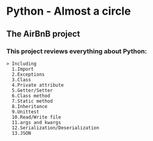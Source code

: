 #  Python - Almost a circle

## The AirBnB project 
### This project reviews everything about **Python**:
    > Including
      1.Import
      2.Exceptions
      3.Class
      4.Private attribute
      5.Getter/Setter
      6.Class method
      7.Static method
      8.Inheritance
      9.Unittest
      10.Read/Write file
      11.args and kwargs
      12.Serialization/Deserialization
      13.JSON
  
